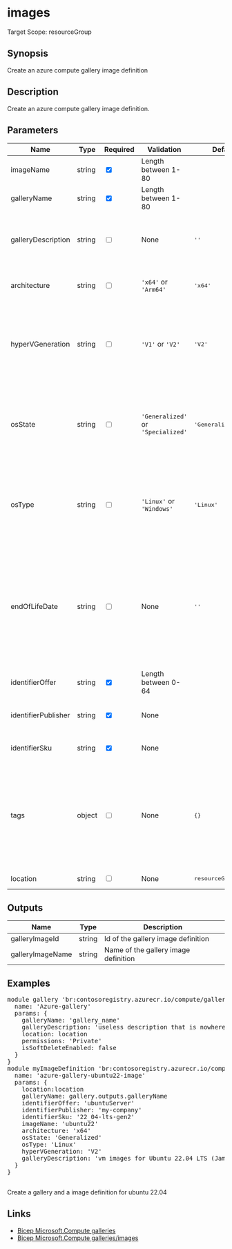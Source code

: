 # images

Target Scope: resourceGroup

## Synopsis
Create an azure compute gallery image definition

## Description
Create an azure compute gallery image definition.

## Parameters
| Name | Type | Required | Validation | Default value | Description |
| -- |  -- | -- | -- | -- | -- |
| imageName | string | <input type="checkbox" checked> | Length between 1-80 | <pre></pre> | Name of the image definition. |
| galleryName | string | <input type="checkbox" checked> | Length between 1-80 | <pre></pre> | Name of the gallery. |
| galleryDescription | string | <input type="checkbox"> | None | <pre>''</pre> | The description of this gallery image definition resource. This property is updatable. |
| architecture | string | <input type="checkbox"> | `'x64'` or `'Arm64'` | <pre>'x64'</pre> | The architecture of the image. Applicable to OS disks only. |
| hyperVGeneration | string | <input type="checkbox"> | `'V1'` or `'V2'` | <pre>'V2'</pre> | The hypervisor generation of the Virtual Machine. Applicable to OS disks only. Difference between V1 and v2 can be [found here](https://learn.microsoft.com/en-us/windows-server/virtualization/hyper-v/plan/should-i-create-a-generation-1-or-2-virtual-machine-in-hyper-v). |
| osState | string | <input type="checkbox"> | `'Generalized'` or `'Specialized'` | <pre>'Generalized'</pre> | This property allows the user to specify whether the virtual machines created under this image are 'Generalized' or 'Specialized'. |
| osType | string | <input type="checkbox"> | `'Linux'` or `'Windows'` | <pre>'Linux'</pre> | This property allows you to specify the type of the OS that is included in the disk when creating a VM from a managed image. |
| endOfLifeDate | string | <input type="checkbox"> | None | <pre>''</pre> | The end of life date of the gallery image definition. This property can be used for decommissioning purposes. This property is updatable. Should be in the following format: "DD-MM-YYYY". |
| identifierOffer | string | <input type="checkbox" checked> | Length between 0-64 | <pre></pre> | The name of the gallery image definition offer. |
| identifierPublisher | string | <input type="checkbox" checked> | None | <pre></pre> | The name of the gallery image definition publisher. |
| identifierSku | string | <input type="checkbox" checked> | None | <pre></pre> | The name of the gallery image definition SKU.	 |
| tags | object | <input type="checkbox"> | None | <pre>{}</pre> | The tags to apply to this resource. This is an object with key/value pairs.<br>Example:<br>{<br>&nbsp;&nbsp;&nbsp;FirstTag: myvalue<br>&nbsp;&nbsp;&nbsp;SecondTag: another value<br>} |
| location | string | <input type="checkbox"> | None | <pre>resourceGroup().location</pre> | Resource location |
## Outputs
| Name | Type | Description |
| -- |  -- | -- |
| galleryImageId | string | Id of the gallery image definition |
| galleryImageName | string | Name of the gallery image definition |
## Examples
<pre>
module gallery 'br:contosoregistry.azurecr.io/compute/galleries:latest' = {
  name: 'Azure-gallery'
  params: {
    galleryName: 'gallery_name'
    galleryDescription: 'useless description that is nowhere shown.'
    location: location
    permissions: 'Private'
    isSoftDeleteEnabled: false
  }
}
module myImageDefinition 'br:contosoregistry.azurecr.io/compute/galleries/images:latest' = {
  name: 'azure-gallery-ubuntu22-image'
  params: {
    location:location
    galleryName: gallery.outputs.galleryName
    identifierOffer: 'ubuntuServer'
    identifierPublisher: 'my-company'
    identifierSku: '22_04-lts-gen2'
    imageName: 'ubuntu22'
    architecture: 'x64'
    osState: 'Generalized'
    osType: 'Linux'
    hyperVGeneration: 'V2'
    galleryDescription: 'vm images for Ubuntu 22.04 LTS (Jammy Jellyfish)'
  }
}

</pre>
<p>Create a gallery and a image definition for ubuntu 22.04</p>

## Links
- [Bicep Microsoft.Compute galleries](https://learn.microsoft.com/en-us/azure/templates/microsoft.compute/galleries?pivots=deployment-language-bicep)<br>
- [Bicep Microsoft.Compute galleries/images](https://learn.microsoft.com/en-us/azure/templates/microsoft.compute/galleries/images?pivots=deployment-language-bicep)


